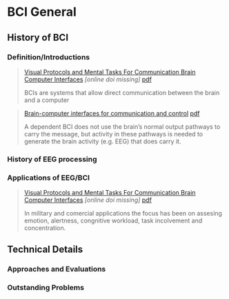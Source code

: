 # BCI General

## History of BCI

### Definition/Introductions

> [Visual Protocols and Mental Tasks For Communication Brain Computer
Interfaces](https://csee.essex.ac.uk/staff/sepulveda/tmpFiles/BCI%20Reviews/Salvaris_v0%20phdthesis.pdf)  _[online doi missing]_
> [pdf](../pdfs/Salvaris_v0.pdf)
>
> BCIs are systems that allow direct communication between the brain and a computer

> [Brain-computer interfaces for communication and control](https://www.ncbi.nlm.nih.gov/pubmed/12048038)
> [pdf](../pdfs/2_BCI_review2002.pdf)
>
> A dependent BCI does not use the brain’s normal output
pathways to carry the message, but activity in these
pathways is needed to generate the brain activity (e.g. EEG) that
does carry it.

### History of EEG processing

### Applications of EEG/BCI

> [Visual Protocols and Mental Tasks For Communication Brain Computer
Interfaces](https://csee.essex.ac.uk/staff/sepulveda/tmpFiles/BCI%20Reviews/Salvaris_v0%20phdthesis.pdf)  _[online doi missing]_
> [pdf](../pdfs/Salvaris_v0.pdf)
>
>In military and comercial applications
the focus has been on assesing emotion, alertness,
congnitive workload, task incolvement and concentration.

## Technical Details

### Approaches and Evaluations

### Outstanding Problems
